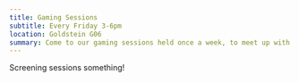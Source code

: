 ```yaml
---
title: Gaming Sessions
subtitle: Every Friday 3-6pm
location: Goldstein G06
summary: Come to our gaming sessions held once a week, to meet up with fellow game enthusiasts alike, share your experiences, and participate in our fierce, but friendly gaming jams!
---
```


Screening sessions something!